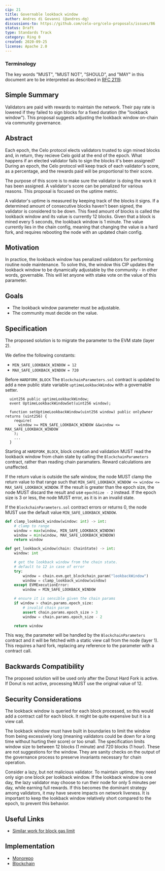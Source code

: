 ```yaml
---
cip: 21
title: Governable lookback window
author: Andres di Govanni (@andres-dg)
discussions-to: https://github.com/celo-org/celo-proposals/issues/86
status: Draft
type: Standards Track
category: Ring 0
created: 2020-09-25
license: Apache 2.0
---
```


### Terminology

The key words "MUST", "MUST NOT", "SHOULD", and "MAY" in this document are to be interpreted as described in
[RFC 2119](https://www.rfc-editor.org/rfc/rfc2119.html).

## Simple Summary

Validators are paid with rewards to maintain the network. Their pay rate is lowered if they failed to sign blocks for a fixed duration (the "lookback window"). This proposal suggests adjusting the lookback window on-chain via community governance.

## Abstract

Each epoch, the Celo protocol elects validators trusted to sign mined blocks and, in return, they recieve Celo gold at the end of the epoch. What happens if an elected validator fails to sign the blocks it's been assigned? During an epoch, the Celo protocol will keep track of each validator's score, as a percentage, and the rewards paid will be proportional to their score.

The purpose of this score is to make sure the validator is doing the work it has been assigned. A validator's score can be penalized for various reasons. This proposal is focused on the uptime metric.

A validator's uptime is measured by keeping track of the blocks it signs. If a determined amount of consecutive blocks haven't been signed, the validator is considered to be down. This fixed amount of blocks is called the lookback window and its value is currently 12 blocks. Given that a block is mined every 5 seconds, the lookback window is 1 minute. The value currently lies in the chain config, meaning that changing the value is a hard fork, and requires rebooting the node with an updated chain config.

## Motivation

In practice, the lookback window has penalized validators for performing routine node maintenance. To solve this, the window this CIP updates the lookback window to be dynamically adjustable by the community - in other words, governable. This will let anyone with stake vote on the value of this parameter.

## Goals

- The lookback window parameter must be adjustable.
- The community must decide on the value.

## Specification

The proposed solution is to migrate the parameter to the EVM state (layer 2).

We define the following constants:

- `MIN_SAFE_LOOKBACK_WINDOW = 12`
- `MAX_SAFE_LOOKBACK_WINDOW = 720`

Before `HARDFORK_BLOCK` The `BlockchainParameters.sol` contract is updated to add a new public state variable `uptimeLookbackWindow` with a governable setter.

```solidity
  uint256 public uptimeLookbackWindow;
  event UptimeLookbackWindowSet(uint256 window);

  function setUptimeLookbackWindow(uint256 window) public onlyOwner returns (uint256) {
    require(
      window >= MIN_SAFE_LOOKBACK_WINDOW &&window <= MAX_SAFE_LOOKBACK_WINDOW
    );
    ...
  }
```

Starting at `HARDFORK_BLOCK`, block creation and validation MUST read the lookback window from chain state by calling the `BlockchainParameters` contract, rather than reading chain paramaters. Reward calculations are unaffected.

If the return value is outside the safe window, the node MUST clamp the return value to that range such that `MIN_SAFE_LOOKBACK_WINDOW <= window <= MAX_SAFE_LOOKBACK_WINDOW`. If the result is greater than the epoch size, the node MUST discard the result and use `epochSize - 2` instead. If the epoch size is 3 or less, the node MUST error, as it is in an invalid state.

If the `BlockchainParameters.sol` contract errors or returns 0, the node MUST use the default value `MIN_SAFE_LOOKBACK_WINDOW`.

```python
def clamp_lookback_window(window: int) -> int:
    # clamp to range
    window = max(window, MIN_SAFE_LOOKBACK_WINDOW)
    window = min(window, MAX_SAFE_LOOKBACK_WINDOW)
    return window

def get_lookback_window(chain: ChainState) -> int:
    window: int

    # get the lookback window from the chain state.
    # default to 12 in case of error
    try:
        window = chain.evm.get_blockchain_param("lookbackWindow")
        window = clamp_lookback_window(window)
    except EVMExecutionError:
        window = MIN_SAFE_LOOKBACK_WINDOW

    # ensure it is sensible given the chain params
    if window > chain.params.epoch_size:
        # invalid chain param
        assert chain.params.epoch_size > 3
        window = chain.params.epoch_size - 2

    return window
```

This way, the parameter will be handled by the `BlockchainParameters` contract and it will be fetched with a static view call from the node (layer 1). This requires a hard fork, replacing any reference to the parameter with a contract call.

## Backwards Compatibility

The proposed solution will be used only after the Donut Hard Fork is active. If Donut is not active, processing MUST use the original value of 12.

## Security Considerations

The lookback window is queried for each block processed, so this would add a contract call for each block. It might be quite expensive but it is a view call.

The lookback window must have built in boundaries to limit the window from being excessively long (meaning validators could be down for a long time without hurting their score) or too small. The specification limits window size to between 12 blocks (1 minute) and 720 blocks (1 hour). These are not suggestions for the window. They are sanity checks on the output of the governance process to preserve invariants necessary for chain operation.

Consider a lazy, but not malicious validator. To maintain uptime, they need only sign one block per lookback window. If the lookback window is one day, the lazy validator may choose to run their node for only 5 minutes per day, while earning full rewards. If this becomes the dominant strategy among validators, it may have severe impacts on network liveness. It is important to keep the lookback window relatively short compared to the epoch, to prevent this behavior.

## Useful Links

- [Similar work for block gas limit](https://github.com/celo-org/celo-monorepo/pull/1245/files)

## Implementation

- [Monorepo](https://github.com/celo-org/celo-monorepo/pull/4747)
- [Blockchain](https://github.com/celo-org/celo-blockchain/pull/1136)
